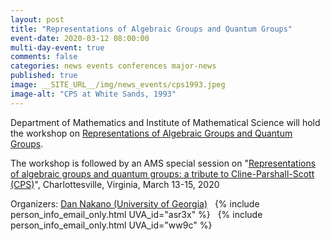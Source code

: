 ```yaml
---
layout: post
title: "Representations of Algebraic Groups and Quantum Groups"
event-date: 2020-03-12 08:00:00
multi-day-event: true
comments: false
categories: news events conferences major-news
published: true
image: __SITE_URL__/img/news_events/cps1993.jpeg
image-alt: "CPS at White Sands, 1993"
---
```


Department of Mathematics and 
Institute of Mathematical Science 
will hold the workshop on 
<a href="{{site.url}}/ims/rt-workshop-spring-2020/">Representations of Algebraic Groups and Quantum Groups</a>.

The workshop is followed by
an AMS special session on "<a href="http://www.ams.org/meetings/sectional/2273_program_ss13.html#title">Representations of algebraic groups and quantum groups: a tribute to Cline-Parshall-Scott (CPS)</a>", Charlottesville, Virginia, March 13-15, 2020

Organizers: <a href="https://www.math.uga.edu/directory/people/daniel-k-nakano">Dan Nakano (University of Georgia)</a>&nbsp;&nbsp;
    {% include person_info_email_only.html UVA_id="asr3x" %}&nbsp;&nbsp;
    {% include person_info_email_only.html UVA_id="ww9c" %}
